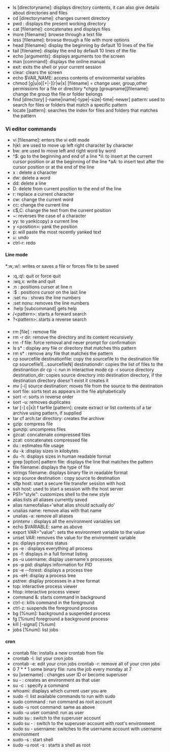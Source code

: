 * ls [directoryname]: displays directory contents, it can also give details about directories and files
 * cd [directoryname]: changes current directory
 * pwd : displays the present working directory
 * cat [filename]: concatenates and displays files
 * more [filename]: browse through a text file
* less [filename]: browse through a file with more options
* head [filename]: display the beginning by default 10 lines of the file
* tail [filename]: display the end by default 10 lines of the file
 * echo [arguments]: displays arguments too the screen
 * man [command]: displays the online manual
 * exit: exits the shell or your current session
 * clear: clears the screen
* echo $VAR_NAME: access contents of environmental variables
* chmod [g|u|o][+|-][r|w|x] [filename] = change user, group,other permissions for a file or directory
*chgrp [groupname][filename]: change the group the file or folder belongs
* find [directory] [-name|iname|-type|-size|-time|-newer] pattern: used to search for files or folders that match a specific pattern
* locate [pattern]: searches the index for files and folders that matches the pattern

### Vi editor commands
* vi [filename]: enters the vi edit mode
* hjkl: are used to move up left right character by character
* bw: are used to move left and right word by word
* ^$: go to the beginning and end of a line
*iI: to insert at the current cursor position or at the beginning of the line
*aA: to insert text after the cursor position or at the end of the line
* x : delete a character
* dw: delete a word
* dd: delete a line
* D: delete from current position to the end of the line
* r: replace a current character
* cw: change the current word
* cc: change the current line
* c$,C: change the text from the current position
* ~: reverses the case of a character
* yy: to yank(copy) a current line
* y \<position>: yank the position
* p: will paste the most recently yanked text
* u: undo
* ctrl-r: redo

#### Line mode
*:w,:w!: writes or saves a file or forces file to be saved
* :q,:q!: quit or force quit
* :wq,x: write and quit
* :n : positions cursor at line n
* :$ : positions cursor on the last line
* :set nu : shows the line numbers
* :set nonu: removes the line numbers
* :help [subcommand] gets help
* /\<pattern>: starts a forward search 
* ?\<pattern>: starts a reverse search

###
* rm [file] : remove file
* rm -r dir: remove the directory and its content recursively
* rm -f file: force removal and never prompt for confirmation
* ls s* : display any file or directory that matches this pattern
* rm s* : remove any file that matches the pattern
* cp sourcefile destinationfile: copy the sourcefile to the destination file
cp sourcefile1[...sourcefileN] destinationdir: copies the list of files to the destinantion dir
cp -i: run in interactive mode
cp -r source directory destination_dir: copies source directory into destination directory, if the destination directory doesn't exist it creates it
* mv [-i] source destination: moves file from the source to the destination 
* sort file: sorts text as appears in the file alphabetically 
* sort -r: sorts in reverse order
* sort -u: removes duplicates
* tar [-] c|x|t f tarfile [pattern]: create extract or list contents of a tar archive using pattern, if supplied
* tar cf arch.tar directory: creates the archive
* gzip: compress file
* gunzip: uncompress files 
* gzcat: concatenate compressed files
* zcat: concatenates compressed file
* du : estimates file usage
* du -k :display sizes in kilobytes
* du -h: displays sizes in human readable format
* grep [option] pattern file: displays the line that matches the pattern
* file filename: displays the type of file
* strings filename: displays binary file in readable format
* scp source destination : copy source to destination 
* sftp host: start a secure file transfer session with host
* ssh host: used to start a session with the host server
* PS1="style": customizes shell to the new style
* alias:lists all aliases currently saved
* alias nameofalias='what alias should actually do'
* unalias name: remove alias  with that name
* unalias -a: remove all aliases
* printenv : displays all the environment variables set
* echo $VARIABLE: same as above
* export VAR="value": sets the environment variable to the value
* unset VAR: removes the value for the environment variable
* ps: diplays process status
* ps -e : displays everything all process
* ps -f: displays in a full format listing
* ps -u username: display username's processes
* ps -p pid: displays information for PID
* ps -e --forest: displays a process tree
* ps -eH: display a process tree
* pstree: display processes in a tree format
* top: interactive process viewer
* htop: interactive process viewer
* command &: starts command in background
* ctrl-c: kills command in the foreground
* ctrl-z: suspends the foreground process
* bg [%num]: background a suspended process
* fg [%num] foreground a background process
* kill [-signal] [%num]
* jobs [%num]: list jobs

#### cron
* crontab file: installs a new crontab from file
* crontab -l: list your  cron jobs
* crontab -e: edit your cron jobs
crontab -r: remove all of your cron jobs
* 0 7 * * 1 some binary file: runs the job every monday at 7 
* su [username] : changes user ID or become superuser
* su - : creates an environment as that user 
* su -c : specify a command 
* whoami: displays which current user you are 
* sudo -l: list available commands to run with sudo
* sudo command : run command as root account
* sudo -u root command: same as above
* sudo -u user comand: run as user
* sudo su : switch to the superuser account
* sudo su - : switch to the superuser account with root's environment
* sudo su - username: switches to the username account with username environment
* sudo -s : start shell
* sudo -u root -s : starts a shell as root






